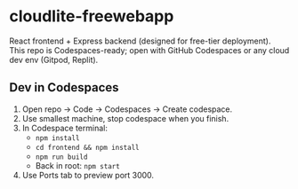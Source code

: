 # cloudlite-freewebapp

React frontend + Express backend (designed for free-tier deployment).  
This repo is Codespaces-ready; open with GitHub Codespaces or any cloud dev env (Gitpod, Replit).

## Dev in Codespaces
1. Open repo → Code → Codespaces → Create codespace.
2. Use smallest machine, stop codespace when you finish.
3. In Codespace terminal:
   - `npm install`
   - `cd frontend && npm install`
   - `npm run build`
   - Back in root: `npm start`
4. Use Ports tab to preview port 3000.
